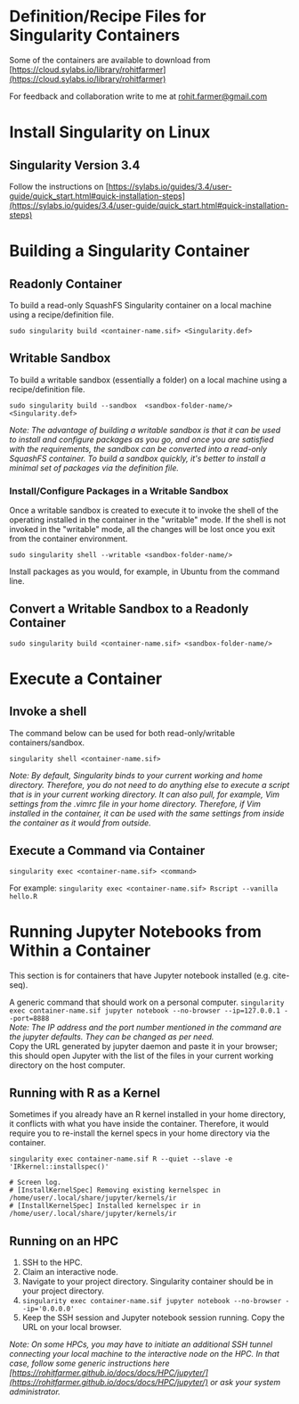 # Definition/Recipe Files for Singularity Containers
Some of the containers are available to download from [https://cloud.sylabs.io/library/rohitfarmer](https://cloud.sylabs.io/library/rohitfarmer)

For feedback and collaboration write to me at [rohit.farmer@gmail.com](mailto:rohit.farmer@gmail.com)

# Install Singularity on Linux
## Singularity Version 3.4
Follow the instructions on [https://sylabs.io/guides/3.4/user-guide/quick_start.html#quick-installation-steps](https://sylabs.io/guides/3.4/user-guide/quick_start.html#quick-installation-steps)

# Building a Singularity Container
## Readonly Container
To build a read-only SquashFS Singularity container on a local machine using a recipe/definition file.  

`sudo singularity build <container-name.sif> <Singularity.def>`

## Writable Sandbox
To build a writable sandbox (essentially a folder) on a local machine using a recipe/definition file.  

`sudo singularity build --sandbox  <sandbox-folder-name/> <Singularity.def>`

*Note: The advantage of building a writable sandbox is that it can be used to install and configure packages as you go, and once you are satisfied with the requirements, the sandbox can be converted into a read-only SquashFS container. To build a sandbox quickly, it's better to install a minimal set of packages via the definition file.*  

### Install/Configure Packages in a Writable Sandbox
Once a writable sandbox is created to execute it to invoke the shell of the operating installed in the container in the "writable" mode. If the shell is not invoked in the "writable" mode, all the changes will be lost once you exit from the container environment.  

`sudo singularity shell --writable <sandbox-folder-name/>`

Install packages as you would, for example, in Ubuntu from the command line.

## Convert a Writable Sandbox to a Readonly Container

`sudo singularity build <container-name.sif> <sandbox-folder-name/>`

# Execute a Container
## Invoke a shell 
The command below can be used for both read-only/writable containers/sandbox.  

`singularity shell <container-name.sif>`  

*Note: By default, Singularity binds to your current working and home directory. Therefore, you do not need to do anything else to execute a script that is in your current working directory. It can also pull, for example, Vim settings from the .vimrc file in your home directory. Therefore, if Vim installed in the container, it can be used with the same settings from inside the container as it would from outside.*

## Execute a Command via Container

`singularity exec <container-name.sif> <command>`

For example: `singularity exec <container-name.sif> Rscript --vanilla hello.R`  

# Running Jupyter Notebooks from Within a Container
This section is for containers that have Jupyter notebook installed (e.g. cite-seq). 

A generic command that should work on a personal computer. `singularity exec container-name.sif jupyter notebook --no-browser --ip=127.0.0.1 --port=8888`  
*Note: The IP address and the port number mentioned in the command are the jupyter defaults. They can be changed as per need.*  
Copy the URL generated by jupyter daemon and paste it in your browser; this should open Jupyter with the list of the files in your current working directory on the host computer. 

## Running with R as a Kernel
Sometimes if you already have an R kernel installed in your home directory, it conflicts with what you have inside the container. Therefore, it would require you to re-install the kernel specs in your home directory via the container. 

```
singularity exec container-name.sif R --quiet --slave -e 'IRkernel::installspec()'

# Screen log.
# [InstallKernelSpec] Removing existing kernelspec in /home/user/.local/share/jupyter/kernels/ir
# [InstallKernelSpec] Installed kernelspec ir in /home/user/.local/share/jupyter/kernels/ir
```

## Running on an HPC
1. SSH to the HPC.
2. Claim an interactive node.
3. Navigate to your project directory. Singularity container should be in your project directory. 
4. `singularity exec container-name.sif jupyter notebook --no-browser --ip='0.0.0.0'`
5. Keep the SSH session and Jupyter notebook session running. Copy the URL on your local browser. 

*Note: On some HPCs, you may have to initiate an additional SSH tunnel connecting your local machine to the interactive node on the HPC. In that case, follow some generic instructions here [https://rohitfarmer.github.io/docs/docs/HPC/jupyter/](https://rohitfarmer.github.io/docs/docs/HPC/jupyter/) or ask your system administrator.* 